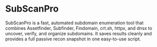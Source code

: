 # SubScanPro
SubScanPro is a fast, automated subdomain enumeration tool that combines Assetfinder, Subfinder, Findomain, crt.sh, httpx, and dnsx to uncover, verify, and organize subdomains. It saves results cleanly and provides a full passive recon snapshot in one easy-to-use script.
